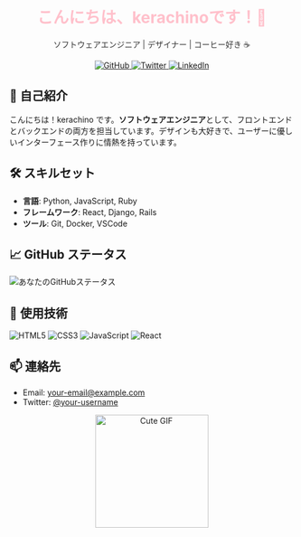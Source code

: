 <!-- プロフィールヘッダー -->
<h1 align="center" style="color:#FFC0CB">こんにちは、kerachinoです！👋</h1>
<p align="center" style="color:#333333">
  ソフトウェアエンジニア | デザイナー | コーヒー好き ☕️
</p>

<!-- アイコンとリンク -->
<p align="center">
  <a href="https://github.com/kerachino" target="_blank">
    <img src="https://img.shields.io/badge/GitHub-181717?style=for-the-badge&logo=github&logoColor=white" alt="GitHub"/>
  </a>
  <a href="https://twitter.com/kerachino" target="_blank">
    <img src="https://img.shields.io/badge/Twitter-1DA1F2?style=for-the-badge&logo=twitter&logoColor=white" alt="Twitter"/>
  </a>
  <a href="https://www.linkedin.com/in/kerachino" target="_blank">
    <img src="https://img.shields.io/badge/LinkedIn-0A66C2?style=for-the-badge&logo=linkedin&logoColor=white" alt="LinkedIn"/>
  </a>
</p>

<!-- 自己紹介 -->

## 🌸 自己紹介

こんにちは！kerachino です。**ソフトウェアエンジニア**として、フロントエンドとバックエンドの両方を担当しています。デザインも大好きで、ユーザーに優しいインターフェース作りに情熱を持っています。

## 🛠️ スキルセット

- **言語**: Python, JavaScript, Ruby
- **フレームワーク**: React, Django, Rails
- **ツール**: Git, Docker, VSCode

## 📈 GitHub ステータス

![あなたのGitHubステータス](https://github-readme-stats.vercel.app/api?kerachino=kerachino&show_icons=true&theme=radical&bg_color=FFFFFF&title_color=FFC0CB&text_color=333333)

## 🎨 使用技術

![HTML5](https://img.shields.io/badge/HTML5-E34F26?style=for-the-badge&logo=html5&logoColor=white)
![CSS3](https://img.shields.io/badge/CSS3-1572B6?style=for-the-badge&logo=css3&logoColor=white)
![JavaScript](https://img.shields.io/badge/JavaScript-F7DF1E?style=for-the-badge&logo=javascript&logoColor=black)
![React](https://img.shields.io/badge/React-61DAFB?style=for-the-badge&logo=react&logoColor=black)

## 📫 連絡先

- Email: [your-email@example.com](mailto:kerachino@example.com)
- Twitter: [@your-username](https://twitter.com/kerachino)

<!-- フッターに可愛いイラスト -->
<p align="center">
  <img src="https://media.giphy.com/media/3o6Zt6ML6BklcajjsA/giphy.gif" alt="Cute GIF" width="200"/>
</p>
